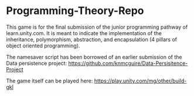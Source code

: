 # Programming-Theory-Repo

This game is for the final submission of the junior programming pathway of learn.unity.com. It is meant to indicate the implementation of the inheritance, polymorphism, abstraction, and encapsulation (4 pillars of object oriented programming).

The namesaver script has been borrowed of an earlier submission of the  Data persistence project: https://github.com/knmcguire/Data-Persisitence-Project


The game itself can be played here: https://play.unity.com/mg/other/build-gkl
